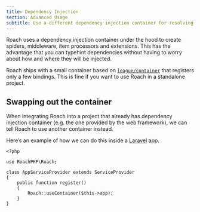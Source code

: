 ```yaml
---
title: Dependency Injection
section: Advanced Usage
subtitle: Use a different dependency injection container for resolving spiders, middleware and processors.
---
```


Roach uses a dependency injection container under the hood to create spiders, middleware, item processors and extensions. This has the advantage that you can typehint dependencies without having to worry about how and where they will be injected.

Roach ships with a small container based on [`league/container`](https://container.thephpleague.com/) that registers only a few bindings. This is fine if you want to use Roach in a standalone project.

## Swapping out the container

When integrating Roach into a project that already has dependency injection container (e.g. the one provided by the web framework), we can tell Roach to use another container instead.

Here’s an example of how we can do this inside a [Laravel](https://laravel.com) app.

<CodeBlock>

```php[AppServiceProvider.php]
<?php

use RoachPHP\Roach;

class AppServiceProvider extends ServiceProvider
{
    public function register()
    {
        Roach::useContainer($this->app);
    }
}
```

</CodeBlock>

